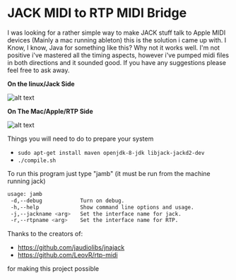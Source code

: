 # JACK MIDI to RTP MIDI Bridge

I was looking for a rather simple way to make JACK stuff talk to Apple MIDI devices (Mainly a mac running ableton) this is the solution i came up with. I Know, I  know, Java for something like this? Why not it works well. I'm not positive i've mastered all the timing aspects, however i've pumped midi files in both directions and it sounded good. If you have any suggestions please feel free to ask away.

**On the linux/Jack Side**

![alt text](https://raw.githubusercontent.com/xitiomet/jack-rtp-midi-bridge/master/res/jack-side.png "Jack Screenshot")

**On The Mac/Apple/RTP Side**

![alt text](https://raw.githubusercontent.com/xitiomet/jack-rtp-midi-bridge/master/res/mac-side.png "Jack Screenshot")

Things you will need to do to prepare your system
- ``sudo apt-get install maven openjdk-8-jdk libjack-jackd2-dev``
- ``./compile.sh``

To run this program just type "jamb" (it must be run from the machine running jack)

```bash
usage: jamb
 -d,--debug            Turn on debug.
 -h,--help             Show command line options and usage.
 -j,--jackname <arg>   Set the interface name for jack.
 -r,--rtpname <arg>    Set the interface name for RTP.
```

Thanks to the creators of:

- https://github.com/jaudiolibs/jnajack
- https://github.com/LeovR/rtp-midi

for making this project possible
